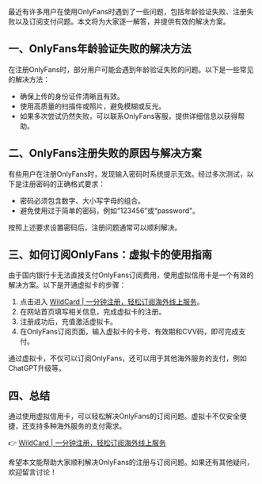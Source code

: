 最近有许多用户在使用OnlyFans时遇到了一些问题，包括年龄验证失败、注册失败以及订阅支付问题。本文将为大家逐一解答，并提供有效的解决方案。

## 一、OnlyFans年龄验证失败的解决方法

在注册OnlyFans时，部分用户可能会遇到年龄验证失败的问题。以下是一些常见的解决方法：

- 确保上传的身份证件清晰且有效。
- 使用高质量的扫描件或照片，避免模糊或反光。
- 如果多次尝试仍然失败，可以联系OnlyFans客服，提供详细信息以获得帮助。

## 二、OnlyFans注册失败的原因与解决方案

有些用户在注册OnlyFans时，发现输入密码时系统提示无效。经过多次测试，以下是注册密码的正确格式要求：

- 密码必须包含数字、大小写字母的组合。
- 避免使用过于简单的密码，例如“123456”或“password”。

按照上述要求设置密码后，注册问题通常可以顺利解决。

## 三、如何订阅OnlyFans：虚拟卡的使用指南

由于国内银行卡无法直接支付OnlyFans订阅费用，使用虚拟信用卡是一个有效的解决方案。以下是开通虚拟卡的步骤：

1. 点击进入 [WildCard | 一分钟注册，轻松订阅海外线上服务](https://bit.ly/bewildcard)。
2. 在网站首页填写相关信息，完成虚拟卡的注册。
3. 注册成功后，充值激活虚拟卡。
4. 在OnlyFans订阅页面，输入虚拟卡的卡号、有效期和CVV码，即可完成支付。

通过虚拟卡，不仅可以订阅OnlyFans，还可以用于其他海外服务的支付，例如ChatGPT升级等。

## 四、总结

通过使用虚拟信用卡，可以轻松解决OnlyFans的订阅问题。虚拟卡不仅安全便捷，还支持多种海外服务的支付需求。

👉 [WildCard | 一分钟注册，轻松订阅海外线上服务](https://bit.ly/bewildcard)

希望本文能帮助大家顺利解决OnlyFans的注册与订阅问题。如果还有其他疑问，欢迎留言讨论！